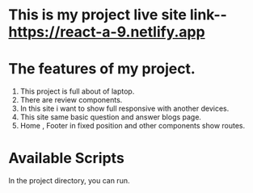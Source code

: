 # This is my project live site link-- https://react-a-9.netlify.app

# The features of my project.
1. This project is full about of laptop.
2. There are review components.
3. In this site i want to show full responsive with another devices.
4. This site same basic question and answer blogs page.
5. Home , Footer in fixed position and other components show routes.

# Available Scripts
In the project directory, you can run.